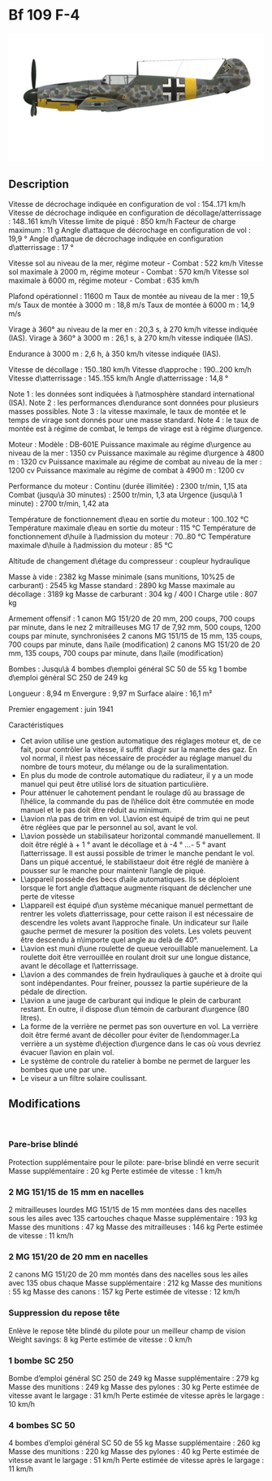 # Bf 109 F-4

![bf109f4](../images/bf109f4.png)

## Description

Vitesse de décrochage indiquée en configuration de vol : 154..171 km/h
Vitesse de décrochage indiquée en configuration de décollage/atterrissage : 148..161 km/h
Vitesse limite de piqué : 850 km/h
Facteur de charge maximum : 11 g
Angle d\attaque de décrochage en configuration de vol : 19,9 °
Angle d\attaque de décrochage indiquée en configuration d\atterrissage : 17 °

Vitesse sol au niveau de la mer, régime moteur - Combat : 522 km/h
Vitesse sol maximale à 2000 m, régime moteur - Combat : 570 km/h
Vitesse sol maximale à 6000 m, régime moteur - Combat : 635 km/h

Plafond opérationnel : 11600 m
Taux de montée au niveau de la mer : 19,5 m/s
Taux de montée à 3000 m : 18,8 m/s
Taux de montée à 6000 m : 14,9 m/s

Virage à 360° au niveau de la mer en : 20,3 s, à 270 km/h vitesse indiquée (IAS).
Virage à 360° à 3000 m : 26,1 s, à 270 km/h vitesse indiquée (IAS).

Endurance à 3000 m : 2,6 h, à 350 km/h vitesse indiquée (IAS).

Vitesse de décollage : 150..180 km/h
Vitesse d\approche : 190..200 km/h
Vitesse d\atterrissage : 145..155 km/h
Angle d\atterrissage : 14,8 °

Note 1 : les données sont indiquées à l\atmosphère standard international (ISA).
Note 2 : les performances d\endurance sont données pour plusieurs masses possibles.
Note 3 : la vitesse maximale, le taux de montée et le temps de virage sont donnés pour une masse standard.
Note 4 : le taux de montée est à régime de combat, le temps de virage est à régime d\urgence.

Moteur :
Modèle : DB-601E
Puissance maximale au régime d\urgence au niveau de la mer : 1350 cv
Puissance maximale au régime d\urgence à 4800 m : 1320 cv
Puissance maximale au régime de combat au niveau de la mer : 1200 cv
Puissance maximale au régime de combat à 4900 m : 1200 cv

Performance du moteur :
Continu (durée illimitée) : 2300 tr/min, 1,15 ata
Combat (jusqu\à 30 minutes) : 2500 tr/min, 1,3 ata
Urgence (jusqu\à 1 minute) : 2700 tr/min, 1,42 ata

Température de fonctionnement d\eau en sortie du moteur : 100..102 °C
Température maximale d\eau en sortie du moteur : 115 °C
Température de fonctionnement d\huile à l\admission du moteur : 70..80 °C
Température maximale d\huile à l\admission du moteur : 85 °C

Altitude de changement d\étage du compresseur : coupleur hydraulique

Masse à vide : 2382 kg
Masse minimale (sans munitions, 10%25 de carburant) : 2545 kg
Masse standard : 2890 kg
Masse maximale au décollage : 3189 kg
Masse de carburant : 304 kg / 400 l
Charge utile : 807 kg

Armement offensif :
1 canon MG 151/20 de 20 mm, 200 coups, 700 coups par minute, dans le nez
2 mitrailleuses MG 17 de 7,92 mm, 500 coups, 1200 coups par minute, synchronisées
2 canons MG 151/15 de 15 mm, 135 coups, 700 coups par minute, dans l\aile (modification)
2 canons MG 151/20 de 20 mm, 135 coups, 700 coups par minute, dans l\aile (modification)

Bombes :
Jusqu\à 4 bombes d\emploi général SC 50 de 55 kg
1 bombe d\emploi général SC 250 de 249 kg

Longueur : 8,94 m
Envergure : 9,97 m
Surface alaire : 16,1 m²

Premier engagement : juin 1941

Caractéristiques
- Cet avion utilise une gestion automatique des réglages moteur et, de ce fait, pour contrôler la vitesse, il suffit  d\agir sur la manette des gaz. En vol normal, il n\est pas nécessaire de procéder au réglage manuel du nombre de tours moteur, du mélange ou de la suralimentation.
- En plus du mode de controle automatique du radiateur, il y a  un mode manuel qui peut être utilisé lors de situation particulière.
- Pour atténuer le cahotement pendant le roulage dû au brassage de l\hélice, la commande du pas de l\hélice doit être commutée en mode manuel et le pas doit être réduit au minimum.
- L\avion n\a pas de trim en vol. L\avion est équipé de trim qui ne peut être réglées que par le personnel au sol, avant le vol.
- L\avion possède un stabilisateur horizontal commandé manuellement. Il doit être réglé à + 1 ° avant le décollage et à -4 ° ...- 5 ° avant l\atterrissage. Il est aussi possible de trimer le manche pendant le vol. Dans un piqué accentué, le stabilistaeur doit être réglé de manière à pousser sur le manche pour maintenir l\angle de piqué.
- L\appareil possède des becs d\aile automatiques. Ils se déploient lorsque le fort angle d\attaque augmente risquant de déclencher une perte de vitesse 
- L\appareil est équipé d\un système mécanique manuel permettant de rentrer les volets d\atterrissage, pour cette raison il est nécessaire de descendre les volets avant l\approche finale. Un indicateur sur l\aile gauche permet de mesurer la position des volets. Les volets peuvent être descendu à n\importe quel angle au delà de 40°.
- L\avion est muni d\une roulette de queue verouillable manuelement. La roulette doit être verrouillée en roulant droit sur une longue distance, avant le décollage et l\atterrissage.
- L\avion a des commandes de frein hydrauliques à gauche et à droite qui sont indépendantes. Pour freiner, poussez la partie supérieure de la pédale de direction.
- L\avion a une jauge de carburant qui indique le plein de carburant restant. En outre, il dispose d\un témoin de carburant d\urgence (80 litres).
- La forme de la verrière ne permet pas son ouverture en vol. La verrière doit être fermé avant de décoller pour éviter de l\endommager.La verrière a un système d\éjection d\urgence dans le cas où vous devriez évacuer l\avion en plain vol.
- Le système de controle du ratelier à bombe ne permet de larguer les bombes que une par une.
- Le viseur a un filtre solaire coulissant.

## Modifications
﻿


### Pare-brise blindé

Protection supplémentaire pour le pilote: pare-brise blindé en verre securit
Masse supplémentaire : 20 kg
Perte estimée de vitesse : 1 km/h﻿


### 2 MG 151/15 de 15 mm en nacelles

2 mitrailleuses lourdes MG 151/15 de 15 mm montées dans des nacelles sous les ailes avec 135 cartouches chaque
Masse supplémentaire : 193 kg
Masse des munitions : 47 kg
Masse des mitrailleuses : 146 kg
Perte estimée de vitesse : 11 km/h﻿


### 2 MG 151/20 de 20 mm en nacelles

2 canons MG 151/20 de 20 mm montés dans des nacelles sous les ailes avec 135 obus chaque
Masse supplémentaire : 212 kg
Masse des munitions : 55 kg
Masse des canons : 157 kg
Perte estimée de vitesse : 12 km/h﻿


### Suppression du repose tête

Enlève le repose tête blindé du pilote pour un meilleur champ de vision
Weight savings: 8 kg
Perte estimée de vitesse : 0 km/h﻿


### 1 bombe SC 250

Bombe d’emploi général SC 250 de 249 kg
Masse supplémentaire : 279 kg
Masse des munitions : 249 kg
Masse des pylones : 30 kg
Perte estimée de vitesse avant le largage : 31 km/h
Perte estimée de vitesse après le largage : 10 km/h﻿


### 4 bombes SC 50

4 bombes d’emploi général SC 50 de 55 kg
Masse supplémentaire : 260 kg
Masse des munitions : 220 kg
Masse des pylones : 40 kg
Perte estimée de vitesse avant le largage : 51 km/h
Perte estimée de vitesse après le largage : 11 km/h